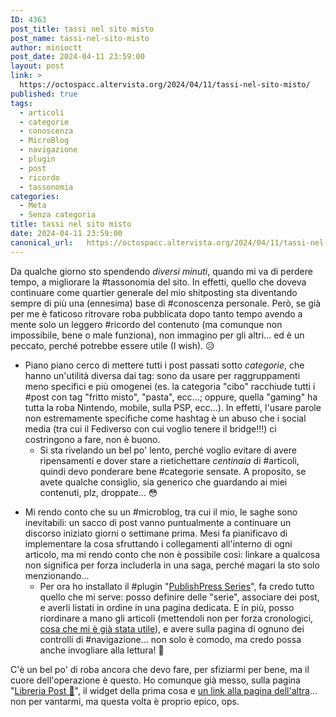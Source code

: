 ```yaml
---
ID: 4363
post_title: tassi nel sito misto
post_name: tassi-nel-sito-misto
author: minioctt
post_date: 2024-04-11 23:59:00
layout: post
link: >
  https://octospacc.altervista.org/2024/04/11/tassi-nel-sito-misto/
published: true
tags:
  - articoli
  - categorie
  - conoscenza
  - MicroBlog
  - navigazione
  - plugin
  - post
  - ricordo
  - tassonomia
categories:
  - Meta
  - Senza categoria
title: tassi nel sito misto
date: 2024-04-11 23:59:00
canonical_url:   https://octospacc.altervista.org/2024/04/11/tassi-nel-sito-misto/
---
```

<!-- wp:paragraph -->
<p>Da qualche giorno sto spendendo <em>diversi minuti</em>, quando mi va di perdere tempo, a migliorare la #tassonomia del sito. In effetti, quello che doveva continuare come quartier generale del mio shitposting sta diventando sempre di più una (ennesima) base di #conoscenza personale. Però, se già per me è faticoso ritrovare roba pubblicata dopo tanto tempo avendo a mente solo un leggero #ricordo del contenuto (ma comunque non impossibile, bene o male funziona), non immagino per gli altri... ed è un peccato, perché potrebbe essere utile (I wish). 😥️</p>
<!-- /wp:paragraph -->

<!-- wp:list -->
<ul><!-- wp:list-item -->
<li>Piano piano cerco di mettere tutti i post passati sotto <em>categorie</em>, che hanno un'utilità diversa dai tag: sono da usare per raggruppamenti meno specifici e più omogenei (es. la categoria "cibo" racchiude tutti i #post con tag "fritto misto", "pasta", ecc...; oppure, quella "gaming" ha tutta la roba Nintendo, mobile, sulla PSP, ecc...). In effetti, l'usare parole non estremamente specifiche come hashtag è un abuso che i social media (tra cui il Fediverso con cui voglio tenere il bridge!!!) ci costringono a fare, non è buono.<!-- wp:list -->
<ul><!-- wp:list-item -->
<li>Si sta rivelando un bel po' lento, perché voglio evitare di avere ripensamenti e dover stare a rietichettare <em>centinaia</em> di #articoli, quindi devo ponderare bene #categorie sensate. A proposito, se avete qualche consiglio, sia generico che guardando ai miei contenuti, plz, droppate... 😳️</li>
<!-- /wp:list-item --></ul>
<!-- /wp:list --></li>
<!-- /wp:list-item --></ul>
<!-- /wp:list -->

<!-- wp:list -->
<ul><!-- wp:list-item -->
<li>Mi rendo conto che su un #microblog, tra cui il mio, le saghe sono inevitabili: un sacco di post vanno puntualmente a continuare un discorso iniziato giorni o settimane prima. Mesi fa pianificavo di implementare la cosa sfruttando i collegamenti all'interno di ogni articolo, ma mi rendo conto che non è possibile così: linkare a qualcosa non significa per forza includerla in una saga, perché magari la sto solo menzionando...<!-- wp:list -->
<ul><!-- wp:list-item -->
<li>Per ora ho installato il #plugin "<a href="https://wordpress.org/plugins/organize-series/">PublishPress Series</a>", fa credo tutto quello che mi serve: posso definire delle "serie", associare dei post, e averli listati in ordine in una pagina dedicata. E in più, posso riordinare a mano gli articoli (mettendoli non per forza cronologici, <a href="https://octospacc.altervista.org/series/octt-v-whatsapp/">cosa che mi è già stata utile</a>), e avere sulla pagina di ognuno dei controlli di #navigazione... non solo è comodo, ma credo possa anche invogliare alla lettura! 🤑️</li>
<!-- /wp:list-item --></ul>
<!-- /wp:list --></li>
<!-- /wp:list-item --></ul>
<!-- /wp:list -->

<!-- wp:paragraph -->
<p>C'è un bel po' di roba ancora che devo fare, per sfiziarmi per bene, ma il cuore dell'operazione è questo. Ho comunque già messo, sulla pagina "<a href="https://octospacc.altervista.org/libreria-post/">Libreria Post 📂️</a>", il widget della prima cosa e <a href="https://octospacc.altervista.org/series/">un link alla pagina dell'altra</a>... non per vantarmi, ma questa volta è proprio epico, ops.</p>
<!-- /wp:paragraph -->